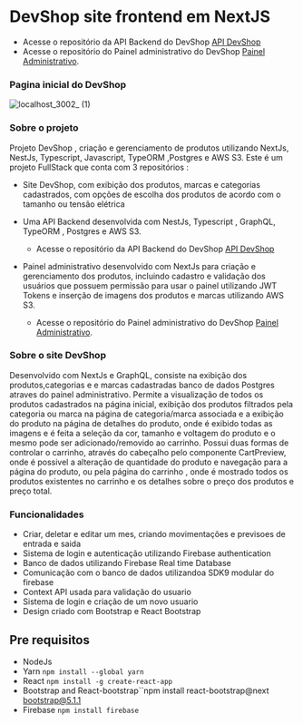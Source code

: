 # DevShop site frontend em NextJS
- Acesse o repositório da API Backend do DevShop [API DevShop](https://github.com/celioFagundes/devshop-api)
- Acesse o repositório do Painel administrativo do DevShop [Painel Administrativo](https://github.com/celioFagundes/devshop-frontend/tree/master/panel).

### Pagina inicial do DevShop
![localhost_3002_ (1)](https://user-images.githubusercontent.com/77676047/159062488-48d4383c-1957-46b9-8e78-54184dedaa08.png)

### Sobre o projeto
  Projeto DevShop , criação e gerenciamento de produtos utilizando NextJs, NestJs, Typescript, Javascript, TypeORM ,Postgres e AWS S3. Este é um projeto FullStack que conta com  3 repositórios :
  - Site DevShop, com exibição dos produtos, marcas e categorias cadastrados, com opções de escolha dos produtos de acordo com o tamanho ou tensão elétrica
  - Uma API Backend desenvolvida com NestJs, Typescript , GraphQL, TypeORM , Postgres e AWS S3.
    - Acesse o repositório da API Backend do DevShop [API DevShop](https://github.com/celioFagundes/devshop-api)
    
  - Painel administrativo desenvolvido com NextJs para criação e gerenciamento dos produtos, incluindo cadastro e validação dos usuários que possuem permissão para usar o painel utilizando JWT Tokens e inserção de imagens dos produtos e marcas utilizando AWS S3.  
    - Acesse o repositório do Painel administrativo do DevShop [Painel Administrativo](https://github.com/celioFagundes/devshop-frontend/tree/master/panel).

### Sobre o site DevShop
 Desenvolvido com NextJs e GraphQL, consiste na exibição dos produtos,categorias e e marcas cadastradas banco de dados Postgres atraves do painel administrativo. Permite a visualização de todos os produtos cadastrados na página inicial, exibição dos produtos filtrados pela categoria ou marca na página de categoria/marca associada e a
 exibição do produto na página de detalhes do produto, onde é exibido todas as imagens e é feita a seleção da cor, tamanho e voltagem do produto e o mesmo pode ser adicionado/removido ao carrinho. Possui duas formas de controlar o carrinho, através do cabeçalho pelo componente CartPreview, onde é possivel a alteração de quantidade do produto e navegação para a página do produto, ou pela página do carrinho , onde é mostrado todos  os produtos existentes no carrinho  e os detalhes sobre o preço dos produtos e preço total.
  
### Funcionalidades
- Criar, deletar e editar um mes, criando movimentações e previsoes de entrada e saida
- Sistema de login e autenticação utilizando Firebase authentication
- Banco de dados utilizando Firebase Real time Database
- Comunicação com o banco de dados utilizandoa SDK9 modular do firebase
- Context API usada para validação do usuario
- Sistema de login e criação de um novo usuario
- Design criado com Bootstrap e React Bootstrap

## Pre requisitos

- NodeJs
- Yarn ``npm install --global yarn``
- React ``npm install -g create-react-app ``
- Bootstrap and React-bootstrap``npm install react-bootstrap@next bootstrap@5.1.1
- Firebase ``npm install firebase``


